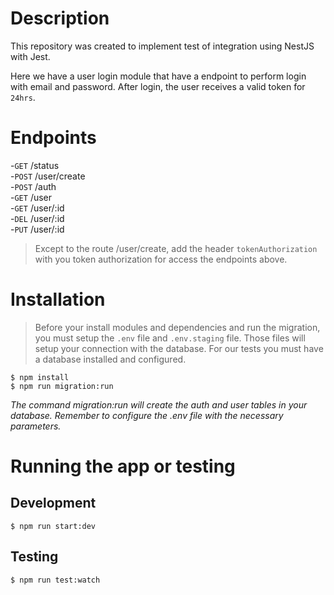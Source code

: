 # Description
This repository was created to implement test of integration using NestJS with Jest.

Here we have a user login module that have a endpoint to perform login with email and password. After login, the user receives a valid token for `24hrs`.

# Endpoints
-`GET`  /status   
-`POST` /user/create  
-`POST` /auth  
-`GET`  /user   
-`GET`  /user/:id  
-`DEL`  /user/:id  
-`PUT`  /user/:id  

> Except to the route /user/create, add the header `tokenAuthorization` with you token authorization for access the endpoints above.

# Installation
> Before your install modules and dependencies and run the migration, you must setup the `.env` file and `.env.staging` file. Those files will setup your connection with the database. For our tests you must have a database installed and configured.

```
$ npm install
$ npm run migration:run
```
*The command migration:run will create the auth and user tables in your database. Remember to configure the .env file with the necessary parameters.* 

# Running the app or testing
## Development
```
$ npm run start:dev
```

## Testing
```
$ npm run test:watch
```

